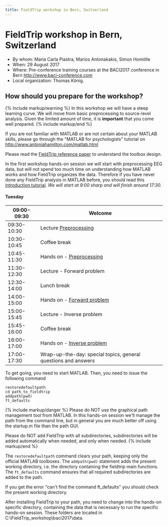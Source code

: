 ```yaml
---
title: FieldTrip workshop in Bern, Switzerland
---
```


# FieldTrip workshop in Bern, Switzerland

- By whom: Maria Carla Piastra, Marios Antonakakis, Simon Homölle
- When: 29 August 2017
- Where: Pre-conference training courses at the BACI2017 conference in Bern <http://www.baci-conference.com>
- Local organization: Thomas König.

## How should you prepare for the workshop?

{% include markup/warning %}
In this workshop we will have a steep learning curve. We will move from basic preprocessing to source-level analysis. Given the limited amount of time, it is **important** that you come well prepared.
{% include markup/end %}

If you are not familiar with MATLAB or are not certain about your MATLAB skills, please go through the "MATLAB for psychologists" tutorial on <http://www.antoniahamilton.com/matlab.html>

Please read the [FieldTrip reference paper](http://www.hindawi.com/journals/cin/2011/156869/) to understand the toolbox design.

In the first workshop hands-on session we will start with preprocessing EEG data, but will not spend too much time on understanding how MATLAB works and how FieldTrip organizes the data. Therefore if you have never done any FieldTrip analysis in MATLAB before, you should read this [introduction tutorial](/tutorial/introduction).
_We will start at 9:00 sharp and will finish around 17:30._

#### Tuesday

| 09:00-09:30 | Welcome                                                                                                                           |
| ----------- | --------------------------------------------------------------------------------------------------------------------------------- |
| 09:30-10:30 | Lecture [Preprocessing](https:/download.fieldtriptoolbox.org/workshop/baci2017/antonakakis_preprocessing_29_08_2017.pptx)         |
| 10:30-10:45 | Coffee break                                                                                                                      |
| 10:45-11:30 | Hands on - [Preprocessing](/workshop/baci2017/preprocessing)                                                                      |
| 11:30-12:30 | Lecture - Forward problem                                                                                                         |
| 12:30-14:00 | Lunch break                                                                                                                       |
| 14:00-15:00 | Hands on - [Forward problem](/workshop/baci2017/forwardproblem)                                                                   |
| 15:00-15:45 | Lecture - Inverse problem                                                                                                         |
| 15:45-16:00 | Coffee break                                                                                                                      |
| 16:00-17:00 | Hands on - [Inverse problem](/workshop/baci2017/inverseproblem)                                                                   |
| 17:00-17:30 | Wrap-up-the-day: special topics, general questions and answers                                                                    |

To get going, you need to start MATLAB. Then, you need to issue the following command

    restoredefaultpath
    cd path_to_fieldtrip
    addpath(pwd)
    ft_defaults

{% include markup/danger %}
Please do NOT use the graphical path management tool from MATLAB. In this hands-on session we'll manage the path from the command line, but in general you are much better off using the startup.m file than the path GUI.

Please do NOT add FieldTrip with all subdirectories, subdirectories will be added automatically when needed, and only when needed.
{% include markup/end %}

The `restoredefaultpath` command clears your path, keeping only the official MATLAB toolboxes. The `addpath(pwd)` statement adds the present working directory, i.e. the directory containing the fieldtrip main functions. The `ft_defaults` command ensures that all required subdirectories are added to the path.

If you get the error "can't find the command ft_defaults" you should check the present working directory.

After installing FieldTrip to your path, you need to change into the hands-on specific directory, containing the data that is necessary to run the specific hands-on session. These folders are located in C:\\FieldTrip_workshop\\baci2017\\data.
